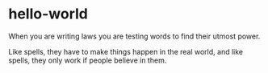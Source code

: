 # hello-world

When you are writing laws you are testing words to find their utmost power.

Like spells, they have to make things happen in the real world, and like spells, they only work if people believe in them.
